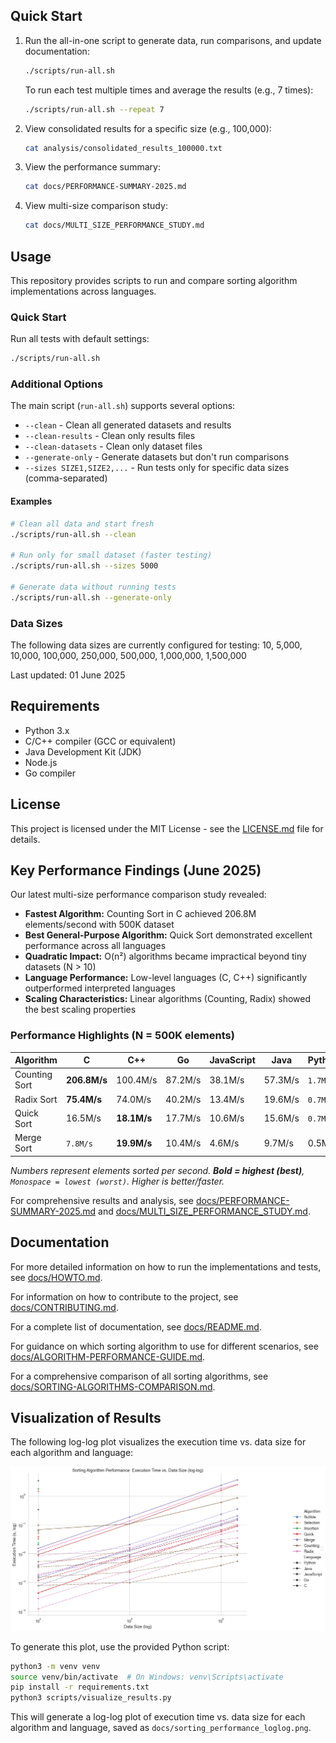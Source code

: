 ## Quick Start

1. Run the all-in-one script to generate data, run comparisons, and update documentation:

   ```bash
   ./scripts/run-all.sh
   ```

   To run each test multiple times and average the results (e.g., 7 times):

   ```bash
   ./scripts/run-all.sh --repeat 7
   ```

2. View consolidated results for a specific size (e.g., 100,000):

   ```bash
   cat analysis/consolidated_results_100000.txt
   ```

3. View the performance summary:

   ```bash
   cat docs/PERFORMANCE-SUMMARY-2025.md
   ```

4. View multi-size comparison study:

   ```bash
   cat docs/MULTI_SIZE_PERFORMANCE_STUDY.md
   ```

## Usage

This repository provides scripts to run and compare sorting algorithm implementations across languages.

### Quick Start

Run all tests with default settings:

```bash
./scripts/run-all.sh
```

### Additional Options

The main script (`run-all.sh`) supports several options:

- `--clean` - Clean all generated datasets and results
- `--clean-results` - Clean only results files
- `--clean-datasets` - Clean only dataset files
- `--generate-only` - Generate datasets but don't run comparisons
- `--sizes SIZE1,SIZE2,...` - Run tests only for specific data sizes (comma-separated)

#### Examples

```bash
# Clean all data and start fresh
./scripts/run-all.sh --clean

# Run only for small dataset (faster testing)
./scripts/run-all.sh --sizes 5000

# Generate data without running tests
./scripts/run-all.sh --generate-only
```

### Data Sizes

The following data sizes are currently configured for testing:
10, 5,000, 10,000, 100,000, 250,000, 500,000, 1,000,000, 1,500,000

Last updated: 01 June 2025

## Requirements

- Python 3.x
- C/C++ compiler (GCC or equivalent)
- Java Development Kit (JDK)
- Node.js
- Go compiler

## License

This project is licensed under the MIT License - see the [LICENSE.md](LICENSE.md) file for details.

## Key Performance Findings (June 2025)

Our latest multi-size performance comparison study revealed:

- **Fastest Algorithm:** Counting Sort in C achieved 206.8M elements/second with 500K dataset
- **Best General-Purpose Algorithm:** Quick Sort demonstrated excellent performance across all languages
- **Quadratic Impact:** O(n²) algorithms became impractical beyond tiny datasets (N > 10)
- **Language Performance:** Low-level languages (C, C++) significantly outperformed interpreted languages
- **Scaling Characteristics:** Linear algorithms (Counting, Radix) showed the best scaling properties

### Performance Highlights (N = 500K elements)

| Algorithm    | C         | C++       | Go       | JavaScript | Java     | Python   |
|--------------|-----------|-----------|----------|------------|----------|----------|
| Counting Sort| **206.8M/s** | 100.4M/s  | 87.2M/s  | 38.1M/s    | 57.3M/s  | `1.7M/s` |
| Radix Sort   | **75.4M/s**  | 74.0M/s   | 40.2M/s  | 13.4M/s    | 19.6M/s  | `0.7M/s` |
| Quick Sort   | 16.5M/s   | **18.1M/s**   | 17.7M/s  | 10.6M/s    | 15.6M/s  | `0.7M/s` |
| Merge Sort   | `7.8M/s`    | **19.9M/s**   | 10.4M/s  | 4.6M/s     | 9.7M/s   | 0.5M/s   |

*Numbers represent elements sorted per second. **Bold = highest (best)**, `Monospace = lowest (worst)`. Higher is better/faster.*

For comprehensive results and analysis, see [docs/PERFORMANCE-SUMMARY-2025.md](docs/PERFORMANCE-SUMMARY-2025.md) and [docs/MULTI_SIZE_PERFORMANCE_STUDY.md](docs/MULTI_SIZE_PERFORMANCE_STUDY.md).

## Documentation

For more detailed information on how to run the implementations and tests, see [docs/HOWTO.md](docs/HOWTO.md).

For information on how to contribute to the project, see [docs/CONTRIBUTING.md](docs/CONTRIBUTING.md).

For a complete list of documentation, see [docs/README.md](docs/README.md).

For guidance on which sorting algorithm to use for different scenarios, see [docs/ALGORITHM-PERFORMANCE-GUIDE.md](docs/ALGORITHM-PERFORMANCE-GUIDE.md).

For a comprehensive comparison of all sorting algorithms, see [docs/SORTING-ALGORITHMS-COMPARISON.md](docs/SORTING-ALGORITHMS-COMPARISON.md).

## Visualization of Results

The following log-log plot visualizes the execution time vs. data size for each algorithm and language:

![Sorting Algorithm Performance: Execution Time vs. Data Size (log-log)](docs/sorting_performance_loglog.png)

To generate this plot, use the provided Python script:

```bash
python3 -m venv venv
source venv/bin/activate  # On Windows: venv\Scripts\activate
pip install -r requirements.txt
python3 scripts/visualize_results.py
```

This will generate a log-log plot of execution time vs. data size for each algorithm and language, saved as `docs/sorting_performance_loglog.png`.
